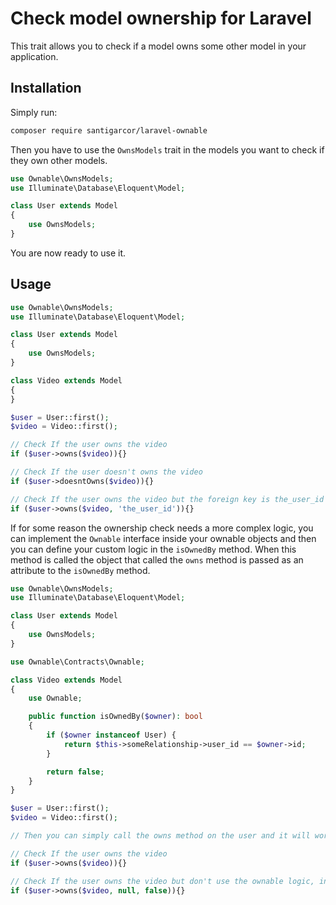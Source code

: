 # Check model ownership for Laravel

This trait allows you to check if a model owns some other model in your application.

## Installation

Simply run:
```bash
composer require santigarcor/laravel-ownable
```

Then you have to use the `OwnsModels` trait in the models you want to check if they own other models.

```php
use Ownable\OwnsModels;
use Illuminate\Database\Eloquent\Model;

class User extends Model
{
    use OwnsModels;
}
```

You are now ready to use it.

## Usage

```php
use Ownable\OwnsModels;
use Illuminate\Database\Eloquent\Model;

class User extends Model
{
    use OwnsModels;
}

class Video extends Model
{
}

$user = User::first();
$video = Video::first();

// Check If the user owns the video
if ($user->owns($video)){}

// Check If the user doesn't owns the video
if ($user->doesntOwns($video)){}

// Check If the user owns the video but the foreign key is the_user_id
if ($user->owns($video, 'the_user_id')){}
```

If for some reason the ownership check needs a more complex logic, you can implement the `Ownable` interface inside your ownable objects and then you can define your custom logic in the `isOwnedBy` method. When this method is called the object that called the `owns` method is passed as an attribute to the `isOwnedBy` method.

```php
use Ownable\OwnsModels;
use Illuminate\Database\Eloquent\Model;

class User extends Model
{
    use OwnsModels;
}

use Ownable\Contracts\Ownable;

class Video extends Model
{
    use Ownable;

    public function isOwnedBy($owner): bool
    {
        if ($owner instanceof User) {
            return $this->someRelationship->user_id == $owner->id;
        }

        return false;
    }
}

$user = User::first();
$video = Video::first();

// Then you can simply call the owns method on the user and it will work.

// Check If the user owns the video
if ($user->owns($video)){}

// Check If the user owns the video but don't use the ownable logic, instead the regular one with the foreign key.
if ($user->owns($video, null, false)){}
```